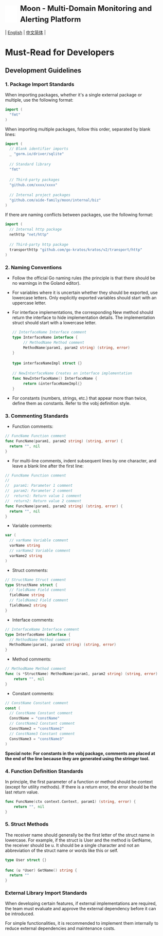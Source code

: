 <div style="display: flex; align-items: center;">
  <img 
    src="../images/logo.svg" 
    alt="Logo" 
    style="height: 4em; width: auto; vertical-align: middle; margin-right: 10px;" 
  />
  <h1 style="margin: 0; font-size: 24px; line-height: 1.5;">Moon - Multi-Domain Monitoring and Alerting Platform</h1>
</div>

| [English](GOPHER.md) | [中文简体](GOPHER.zh-CN.md) |

# Must-Read for Developers

## Development Guidelines

### 1. Package Import Standards

When importing packages, whether it's a single external package or multiple, use the following format:

```go
import (
  "fmt"
)
```

When importing multiple packages, follow this order, separated by blank lines:

```go
import (
  // Blank identifier imports
  _ "gorm.io/driver/sqlite"
  
  // Standard library
  "fmt"
  
  // Third-party packages
  "github.com/xxxx/xxxx"
  
  // Internal project packages
  "github.com/aide-family/moon/internal/biz"
)
```

If there are naming conflicts between packages, use the following format:

```go
import (
  // Internal http package
  nethttp "net/http"
  
  // Third-party http package
  transporthttp "github.com/go-kratos/kratos/v2/transport/http"
)
```

### 2. Naming Conventions

* Follow the official Go naming rules (the principle is that there should be no warnings in the Goland editor).

* For variables where it is uncertain whether they should be exported, use lowercase letters. Only explicitly exported
  variables should start with an uppercase letter.

* For interface implementations, the corresponding New method should return the interface to hide implementation
  details. The implementation struct should start with a lowercase letter.

   ```go
   // InterfaceName Interface comment
   type InterfaceName interface {
        // MethodName Method comment
        MethodName(param1, param2 string) (string, error)
   }
   
   type interfaceNameImpl struct {}
   
   // NewInterfaceName Creates an interface implementation
   func NewInterfaceName() InterfaceName {
        return &interfaceNameImpl{}
   }
   ```

* For constants (numbers, strings, etc.) that appear more than twice, define them as constants. Refer to the vobj
  definition style.

### 3. Commenting Standards

* Function comments:

```go
// FuncName Function comment
func FuncName(param1, param2 string) (string, error) {
  return "", nil
}
```

* For multi-line comments, indent subsequent lines by one character, and leave a blank line after the first line:

```go
// FuncName Function comment
// 
//  param1: Parameter 1 comment
//  param2: Parameter 2 comment
//  return1: Return value 1 comment
//  return2: Return value 2 comment
func FuncName(param1, param2 string) (string, error) {
  return "", nil
}
```

* Variable comments:

```go
var (
  // varName Variable comment
  varName string
  // varName2 Variable comment
  varName2 string
)
```

* Struct comments:

```go
// StructName Struct comment
type StructName struct {
  // fieldName Field comment
  fieldName string
  // fieldName2 Field comment
  fieldName2 string
}
```

* Interface comments:

```go
// InterfaceName Interface comment
type InterfaceName interface {
  // MethodName Method comment
  MethodName(param1, param2 string) (string, error)
}
```

* Method comments:

```go
// MethodName Method comment
func (s *StructName) MethodName(param1, param2 string) (string, error) {
    return "", nil
}
```

* Constant comments:

```go
// ConstName Constant comment
const (
  // ConstName Constant comment
  ConstName = "constName"
  // ConstName2 Constant comment
  ConstName2 = "constName2"
  // ConstName3 Constant comment
  ConstName3 = "constName3"
)

```

**Special note: For constants in the vobj package, comments are placed at the end of the line because they are generated
using the stringer tool.**

### 4. Function Definition Standards

In principle, the first parameter of a function or method should be context (except for utility methods). If there is a
return error, the error should be the last return value.

```go
func FuncName(ctx context.Context, param1) (string, error) {
    return "", nil
}
```

### 5. Struct Methods

The receiver name should generally be the first letter of the struct name in lowercase. For example, if the struct is
User and the method is GetName, the receiver should be u. It should be a single character and not an abbreviation of the
struct name or words like this or self.

```go
type User struct {}

func (u *User) GetName() string {
  return ""
}
```

### External Library Import Standards

When developing certain features, if external implementations are required, the team must evaluate and approve the
external dependency before it can be introduced.

For simple functionalities, it is recommended to implement them internally to reduce external dependencies and
maintenance costs.

